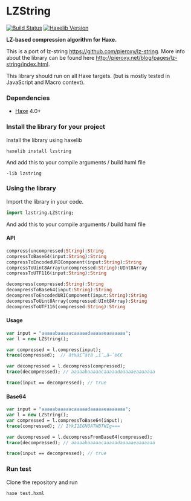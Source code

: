 # LZString
[![Build Status](https://travis-ci.org/markknol/hx-lzstring.svg?branch=master)](https://travis-ci.org/markknol/hx-lzstring) [![Haxelib Version](https://img.shields.io/github/tag/markknol/hx-lzstring.svg?label=haxelib)](http://lib.haxe.org/p/lzstring)
 
**LZ-based compression algorithm for Haxe.**

This is a port of lz-string <https://github.com/pieroxy/lz-string>. More info about the library can be found here http://pieroxy.net/blog/pages/lz-string/index.html.

This library should run on all Haxe targets. (but is mostly tested in JavaScript and Macro context).

### Dependencies

 * [Haxe](https://haxe.org/) 4.0+

### Install the library for your project

Install the library using haxelib

```
haxelib install lzstring
```

And add this to your compile arguments / build hxml file

```
-lib lzstring
```

### Using the library

Import the library in your code.

```haxe
import lzstring.LZString;
```

And add this to your compile arguments / build hxml file


#### API

```haxe
compress(uncompressed:String):String
compressToBase64(input:String):String
compressToEncodedURIComponent(input:String):String
compressToUint8Array(uncompressed:String):UInt8Array
compressToUTF116(input:String):String

decompress(compressed:String):String
decompressToBase64(input:String):String
decompressToEncodedURIComponent(input:String):String
decompressToUint8Array(compressed:UInt8Array):String
decompressToUTF116(compressed:String):String
```

#### Usage
```haxe
var input = "aaaaabaaaaacaaaaadaaaaaeaaaaaaa";
var l = new LZString();

var compressed = l.compress(input);
trace(compressed);  // â†‰à£”ä†ã „í˜…ã–ˆè€€

var decompressed = l.decompress(compressed);
trace(decompressed); // aaaaabaaaaacaaaaadaaaaaeaaaaaaa

trace(input == decompressed); // true
```

#### Base64 

```haxe
var input = "aaaaabaaaaacaaaaadaaaaaeaaaaaaa";
var l = new LZString();
var compressed = l.compressToBase64(input);
trace(compressed); // IYkI1EGNOATWBTWIg===

var decompressed = l.decompressFromBase64(compressed);
trace(decompressed); // aaaaabaaaaacaaaaadaaaaaeaaaaaaa

trace(input == decompressed); // true
```

### Run test

Clone the repository and run 
```
haxe test.hxml
```

